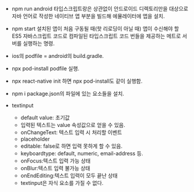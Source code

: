 - npm run android
타입스크립트랑은 상관없이 안드로이드 디렉토리만을 대상으로 자바 언어로 작성한 네이티브 앱 부분을 빌드해 에뮬레이터에 앱을 설치.

- npm start
설치된 앱이 처음 구동될 때(핫 리로딩이 아닐 때) 앱이 수신해야 할 ES5 자바스크립트 코드로 컴파일된 타입스크립트 코드 번들을 제공하는 메트로 서버를 실행하는 명령.

- ios의 podfile = android의 build.gradle.
- npx pod-install 
podfile 실행.
- npx react-native init 하면 npx pod-install도 같이 실행함.
- npm i 
package.json의 파일에 있는 요소들을 설치.

- textinput
  - default value: 초기값
  - 입력된 텍스트는 value 속성값으로 얻을 수 있음.
  - onChangeText: 텍스트 입력 시 처리할 이벤트
  - placeholder
  - editable: false로 하면 입력 못하게 할 수 있음.
  - keyboardtype: default, numeric, email-address 등.
  - onFocus:텍스트 입력 가능 상태
  - onBlur:텍스트 입력 불가능 상태
  - onEndEditing:텍스트 입력이 모두 끝난 상태
  - textinput은 자식 요소를 가질 수 없다. 